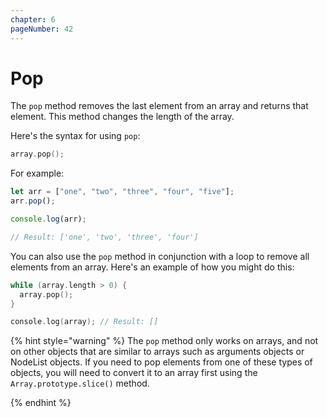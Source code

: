 ```yaml
---
chapter: 6
pageNumber: 42 
---
```

# Pop

The `pop` method removes the last element from an array and returns that element. This method changes the length of the array.

Here's the syntax for using `pop`:

```c
array.pop();
```

For example:

```javascript
let arr = ["one", "two", "three", "four", "five"]; 
arr.pop(); 

console.log(arr); 

// Result: ['one', 'two', 'three', 'four']
```

You can also use the `pop` method in conjunction with a loop to remove all elements from an array. Here's an example of how you might do this:

```c
while (array.length > 0) {
  array.pop();
}

console.log(array); // Result: []
```

{% hint style="warning" %}
The `pop` method only works on arrays, and not on other objects that are similar to arrays such as arguments objects or NodeList objects. If you need to pop elements from one of these types of objects, you will need to convert it to an array first using the `Array.prototype.slice()` method.

{% endhint %}

